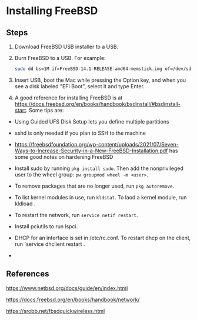 # Installing FreeBSD

## Steps

1. Download FreeBSD USB installer to a USB.

2. Burn FreeBSD to a USB. For example:

    ```sh
    sudo dd bs=1M if=FreeBSD-14.1-RELEASE-amd64-memstick.img of=/dev/sdd conv=fsync oflag=direct status=progress
    ```

3. Insert USB, boot the Mac while pressing the Option key, and when you see a disk labeled "EFI Boot", select it and type Enter.

4. A good reference for installing FreeBSD is at https://docs.freebsd.org/en/books/handbook/bsdinstall/#bsdinstall-start. Some tips are:

- Using Guided UFS Disk Setup lets you define multiple partitions

- sshd is only needed if you plan to SSH to the machine

- https://freebsdfoundation.org/wp-content/uploads/2021/07/Seven-Ways-to-Increase-Security-in-a-New-FreeBSD-Installation.pdf has some good notes on hardening FreeBSD

- Install sudo by running `pkg install sudo`. Then add the nonprivileged user to the wheel group: `pw groupmod wheel -m <user>`. 

- To remove packages that are no longer used, run `pkg autoremove`.

- To list kernel modules in use, run `kldstat`. To laod a kernel module, run kldload <module>. 

- To restart the network, run `service netif restart`. 

- Install pciutils to run lspci.

- DHCP for an interface is set in /etc/rc.conf. To restart dhcp on the client, run `service dhclient restart <interface>.

- 

## References

https://www.netbsd.org/docs/guide/en/index.html

https://docs.freebsd.org/en/books/handbook/network/

https://srobb.net/fbsdquickwireless.html